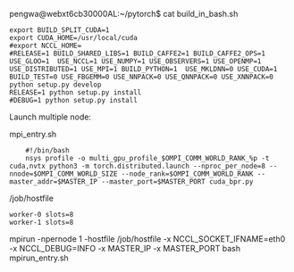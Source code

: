pengwa@webxt6cb30000AL:~/pytorch$ cat build_in_bash.sh

    export BUILD_SPLIT_CUDA=1
    export CUDA_HOME=/usr/local/cuda
    #export NCCL_HOME=
    #RELEASE=1 BUILD_SHARED_LIBS=1 BUILD_CAFFE2=1 BUILD_CAFFE2_OPS=1  USE_GLOO=1  USE_NCCL=1 USE_NUMPY=1 USE_OBSERVERS=1 USE_OPENMP=1 USE_DISTRIBUTED=1 USE_MPI=1 BUILD_PYTHON=1  USE_MKLDNN=0 USE_CUDA=1 BUILD_TEST=0 USE_FBGEMM=0 USE_NNPACK=0 USE_QNNPACK=0 USE_XNNPACK=0 python setup.py develop
    RELEASE=1 python setup.py install
    #DEBUG=1 python setup.py install


Launch multiple node:

mpi_entry.sh

        #!/bin/bash
        nsys profile -o multi_gpu_profile_$OMPI_COMM_WORLD_RANK_%p -t cuda,nvtx python3 -m torch.distributed.launch --nproc_per_node=8 --nnode=$OMPI_COMM_WORLD_SIZE --node_rank=$OMPI_COMM_WORLD_RANK --master_addr=$MASTER_IP --master_port=$MASTER_PORT cuda_bpr.py

/job/hostfile

    worker-0 slots=8
    worker-1 slots=8

mpirun -npernode 1 -hostfile /job/hostfile -x NCCL_SOCKET_IFNAME=eth0 -x NCCL_DEBUG=INFO -x MASTER_IP -x MASTER_PORT bash mpirun_entry.sh
